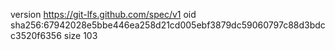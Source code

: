 version https://git-lfs.github.com/spec/v1
oid sha256:67942028e5bbe446ea258d21cd005ebf3879dc59060797c88d3bdcc3520f6356
size 103
